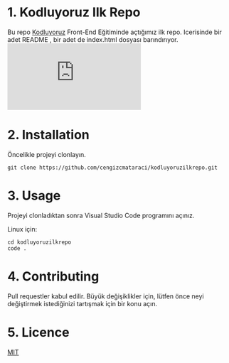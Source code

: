 # 1. Kodluyoruz Ilk Repo
Bu repo [Kodluyoruz](https://www.kodluyoruz.org/) Front-End Eğitiminde açtığımız ilk repo. Icerisinde bir adet README , bir adet de index.html dosyası barındırıyor.
![](https://fv9-2.failiem.lv/thumb_show.php?i=whata7mz6&view)
# 2. Installation
Öncelikle projeyi clonlayın. 

`git clone https://github.com/cengizcmataraci/kodluyoruzilkrepo.git`
# 3. Usage
Projeyi clonladıktan sonra Visual Studio Code programını açınız.

Linux için:

```
cd kodluyoruzilkrepo 
code .
```

# 4. Contributing
Pull requestler kabul edilir. Büyük değişiklikler için, lütfen önce neyi değiştirmek istediğinizi tartışmak için bir konu açın.
# 5. Licence
[MIT](https://choosealicense.com/licenses/mit/)